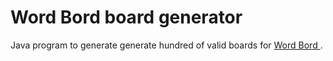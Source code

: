 # Word Bord board generator
Java program to generate generate hundred of valid boards for <a href="wordbord.com"> Word Bord </a>.
